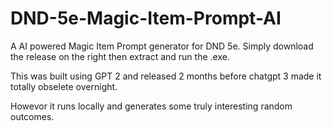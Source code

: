 # DND-5e-Magic-Item-Prompt-AI


A AI powered Magic Item Prompt generator for DND 5e. 
Simply download the release on the right then extract and run the .exe. 

This was built using GPT 2 and released 2 months before chatgpt 3 made it totally obselete overnight. 

Howevor it runs locally and generates some truly interesting random outcomes. 
